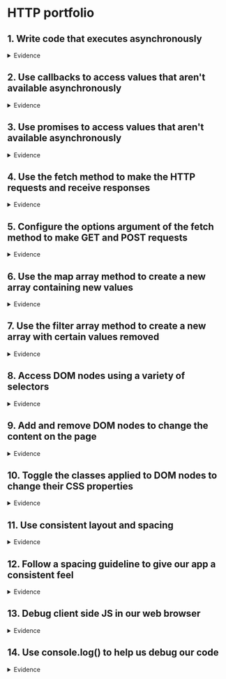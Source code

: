 # HTTP portfolio


## 1. Write code that executes asynchronously
<details>
  <summary>Evidence</summary>
  <br>
  JavaScript is a “single-threaded” language. This means things generally happen one at a time, in the order you wrote the code. When something needs to happen out of this order, we call it “asynchronous” (“async” for short). JavaScript handles this using a “queue”. Anything async gets pushed out of the main running order and into the queue. Once JS finishes what it was doing it moves on to the first thing in the queue.
  
  
  |![Async explanation](http://mariechatfield.com/tutorials/assets/async/diagram_async_02.png)|
  |:--:|
  |*Above: Async Function diagram explanation*|
  
  <br>
  
  By using the fetch API method I was able to write code that executes asynchronously. You can view the entire project and code [**here**](https://github.com/fac26/CatsDogsOrMovies)
  
  
</details>

## 2. Use callbacks to access values that aren't available asynchronously 
<details>
  <summary>Evidence</summary>
  <br>
  I used the showMovies() callback function within the async function getMovies(). With the purpose of this function being that it accesses the title, poster_path(the poster image), vote_average (The user score for that movie based on people rating it between 0 and 10), overview (the movie description) and the ID.
  
  
  You can seen an example of this below:
  
  
  ```JS
  function showMovies(data) {
  main.innerHTML = "";
  data.forEach((movie) => {
    const { title, poster_path, vote_average, overview, id } = movie;
    const movieEl = document.createElement("div");
    movieEl.classList.add("movie");
  ```
</details>

## 3. Use promises to access values that aren't available asynchronously
<details>
  <summary>Evidence</summary>
  <br>
  From the below code snippet you can see that we must first fetch some data from a server. It takes two arguments: the URL you want to send the request to and an options object.  From this we will receive a promise that will eventually represent the server’s response (when the network request completes).
 
  
  We must then access the promises value. Since the API returns JSON-formatted data we can use the response.json() method, shortened to res.json() here, to access it. The .json() method also returns a promise, so we need to use another .then() to access the value.
  
  
  In the end we can log the values we get from the response in the form of data with the line console.log(data.results)
  
  
  ```JS
  function getMovies(url) {
  lastUrl = url;
  fetch(url)
    .then((res) => res.json())
    .then((data) => {
      console.log(data.results);
  ```
  </details>

## 4. Use the fetch method to make the HTTP requests and receive responses
<details>
  <summary>Evidence</summary>
  <br>
  Similar to evidence #3
  
   From the below code snippet you can see that we must first fetch some data from a server. It takes two arguments: the URL you want to send the request to and an options object.  From this we will receive a promise that will eventually represent the server’s response (when the network request completes).
 
  We must then access the promises value. Since the API returns JSON-formatted data we can use the response.json() method, shortened to res.json() here, to access it. The .json() method also returns a promise, so we need to use another .then() to access the value.
  
  In the end we can log the values we get from the response in the form of data with the line console.log(data.results)
  
  ```JS
  function getMovies(url) {
  lastUrl = url;
  fetch(url)
    .then((res) => res.json())
    .then((data) => {
      console.log(data.results);
  ```
  </details>

## 5. Configure the options argument of the fetch method to make GET and POST requests
<details>
  <summary>Evidence</summary>
  </details>
  
## 6. Use the map array method to create a new array containing new values
<details>
  <summary>Evidence</summary>
  </details>
  
## 7. Use the filter array method to create a new array with certain values removed
<details>
  <summary>Evidence</summary>
  </details>

## 8. Access DOM nodes using a variety of selectors
<details>
  <summary>Evidence</summary>
  <br>
  I have used various selectors throughout this project. You can see an example of this in the code snippet below.
  
  ```JS
  const main = document.getElementById("main");
const form = document.getElementById("form");
const search = document.getElementById("search");
const tagsEl = document.getElementById("tags");
const hamburger = document.getElementById("hamburger");
const navMenu = document.getElementById("nav-menu");
const prev = document.getElementById("previous");
const next = document.getElementById("next");
const current = document.getElementById("current");
  ```
  
  </details>
  
## 9. Add and remove DOM nodes to change the content on the page
<details>
  <summary>Evidence</summary>
  <br>
  
  For this project I wanted to be able to create "movie cards" dynamically, so that as the TMDB API was updated so to would the displayed movies on the app. Below is code snippet for the showMovies() function that creates a div element with the class movie. Within this element the title, the film description, the film poster and average user score can be filled in from the data that is fetched from the TMDB API. 
  
  ```JS
  function showMovies(data) {
  main.innerHTML = "";
  data.forEach((movie) => {
    const { title, poster_path, vote_average, overview, id } = movie;
    const movieEl = document.createElement("div");
    movieEl.classList.add("movie");
    movieEl.innerHTML = `
    <img src="${
      movie.poster_path
        ? IMAGE_URL + movie.poster_path
        : "https://www.cinemahalls.com/wp-content/uploads/2019/10/Picture-Not-Available-1.jpg"
    }"
    alt="${title} image"
  />
  <div class="movie-info">
    <h3>${title}</h3>
    <span class="${getColor(vote_average)}">${vote_average}</span>
  </div>
  <div class="overview">
    <h3>${title}</h3>
    ${overview}
    <br />
    <button class="watch-trailer" id="${id}">Watch trailer</button>
  </div>`;

    main.appendChild(movieEl);

    document.getElementById(id).addEventListener("click", () => {
      console.log(id);
      openNav(movie);
    });
  });
}
  ```
  </details>

## 10. Toggle the classes applied to DOM nodes to change their CSS properties
<details>
  <summary>Evidence</summary>
  <br> 
  Similar to some of my other projects, I have used the classList.add or classList.remove methods to change the css properties of various elements throughout this project. 
  
  An example of this can be seen below:
  
  ```JS
  current.innerText = currentPage;
        if (currentPage <= 1) {
          prev.classList.add("disabled");
          next.classList.remove("disabled");
        } else if (currentPage >= totalPages) {
          prev.classList.remove("disabled");
          next.classList.add("disabled");
        } else {
          prev.classList.remove("disabled");
          next.classList.remove("disabled");
        }
  ```
  
  Here the if else statement checks to see what page the user is currently on before doing one of three things: 
  
  
  1. If the user is on the first page **the previous button will be disabled** and **have settings applied to it** to show the user they cant click it.
  2. If the user is on the last page **the next button will be disabled** and **have settings applied to it** to show the user they cant click it.
  3. If the user isn't on the first page or last page **both the previous and next button will have the class "disabled" removed** and the test of the button will appear white indicating the user can go to the next or previous page.
  
  </details>
  
## 11. Use consistent layout and spacing
<details>
  <summary>Evidence</summary>
  <br>
  With this project I tried to have a consistent look to the app, utilising CSS grids to space out the movie cards regardless of the device it was being displayed on.
  
  |![image](https://user-images.githubusercontent.com/101563800/206185802-52e52a94-e8b7-482e-b32b-e59a75a6193c.png)|
  |:--:|
  |*Above: Consistent layout and spacing for the movie cards*|
  </details>
  
## 12. Follow a spacing guideline to give our app a consistent feel
<details>
  <summary>Evidence</summary>
  <br>
   The styling for the app seen in Evidence #11 was achieved with the code below:
  
  ```CS
  main {
  display: grid;
  grid-template-columns: auto auto auto auto;
  justify-content: center;
}

.movie {
  width: 425px;
  margin: 1rem;
  background-color: var(--secondary-color);
  box-shadow: 0 4px 5px rgba(0, 0, 0, 0.2);
  position: relative;
  overflow: hidden;
  border-radius: 3px;
}
  ```
  </details>
  
## 13. Debug client side JS in our web browser
<details>
  <summary>Evidence</summary>
  </details>
  
## 14. Use console.log() to help us debug our code
<details>
  <summary>Evidence</summary>
  <br>
  
  ```JS
  function getMovies(url) {
  lastUrl = url;
  fetch(url)
    .then((res) => res.json())
    .then((data) => {
      console.log(data.results);
  ```
  I have used the console.log() method here to check that the data is being fetched and loaded from the TMDB API. This would be useful when creating a function that could check to see if the TMDB server is available and throw out an error if it isn't.
  
  </details>
